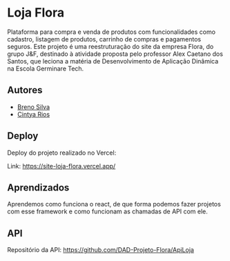 # Loja Flora
Plataforma para compra e venda de produtos com funcionalidades como cadastro, listagem de produtos, carrinho de compras e pagamentos seguros.
Este projeto é uma reestruturação do site da empresa Flora, do grupo J&F, destinado à atividade proposta pelo professor Alex Caetano dos Santos, que leciona a matéria de Desenvolvimento de Aplicação Dinâmica na Escola Germinare Tech. 


## Autores

- [Breno Silva](https://github.com/Brenosilva13)
- [Cintya Rios](https://github.com/ciintyaarioss)


## Deploy

Deploy do projeto realizado no Vercel: 

Link: https://site-loja-flora.vercel.app/

## Aprendizados

Aprendemos como funciona o react, de que forma podemos fazer projetos com esse framework e como funcionam as chamadas de API com ele.

## API

Repositório da API: https://github.com/DAD-Projeto-Flora/ApiLoja

